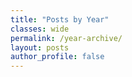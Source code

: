 ```yaml
---
title: "Posts by Year"
classes: wide
permalink: /year-archive/
layout: posts
author_profile: false
---
```

